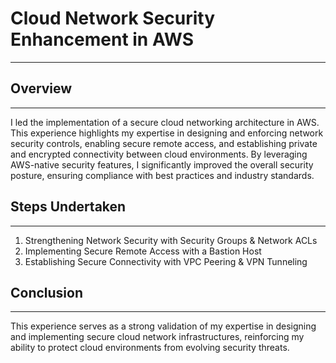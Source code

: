 # Cloud Network Security Enhancement in AWS
---

## Overview
---

  I led the implementation of a secure cloud networking architecture in AWS. This 
experience highlights my expertise in designing and enforcing network security 
controls, enabling secure remote access, and establishing private and encrypted 
connectivity between cloud environments. By leveraging AWS-native security features,
 I significantly improved the overall security posture, ensuring compliance with best
 practices and industry standards.

## Steps Undertaken
---

1. Strengthening Network Security with Security Groups & Network ACLs
2. Implementing Secure Remote Access with a Bastion Host
3. Establishing Secure Connectivity with VPC Peering & VPN Tunneling




 ## Conclusion
---

 This experience serves as a strong validation of my expertise in designing and 
implementing secure cloud network infrastructures, reinforcing my ability to protect
 cloud environments from evolving security threats.